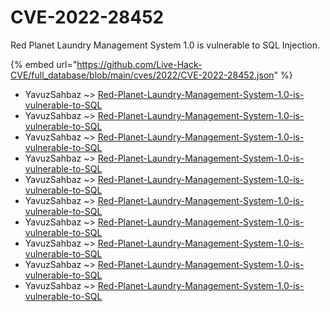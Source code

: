 # CVE-2022-28452

Red Planet Laundry Management System 1.0 is vulnerable to SQL Injection.

{% embed url="https://github.com/Live-Hack-CVE/full_database/blob/main/cves/2022/CVE-2022-28452.json" %}


* YavuzSahbaz ~> [Red-Planet-Laundry-Management-System-1.0-is-vulnerable-to-SQL](https://www.alice-snow.ru/2022/database/cve-2022-28452/red-planet-laundry-management-system-1.0-is-vulnerable-to-sql-yavuzsahbaz)
* YavuzSahbaz ~> [Red-Planet-Laundry-Management-System-1.0-is-vulnerable-to-SQL](https://www.alice-snow.ru/2022/database/cve-2022-28452/red-planet-laundry-management-system-1.0-is-vulnerable-to-sql-yavuzsahbaz)
* YavuzSahbaz ~> [Red-Planet-Laundry-Management-System-1.0-is-vulnerable-to-SQL](https://www.alice-snow.ru/2022/database/cve-2022-28452/red-planet-laundry-management-system-1.0-is-vulnerable-to-sql-yavuzsahbaz)
* YavuzSahbaz ~> [Red-Planet-Laundry-Management-System-1.0-is-vulnerable-to-SQL](https://www.alice-snow.ru/2022/database/cve-2022-28452/red-planet-laundry-management-system-1.0-is-vulnerable-to-sql-yavuzsahbaz)
* YavuzSahbaz ~> [Red-Planet-Laundry-Management-System-1.0-is-vulnerable-to-SQL](https://www.alice-snow.ru/2022/database/cve-2022-28452/red-planet-laundry-management-system-1.0-is-vulnerable-to-sql-yavuzsahbaz)
* YavuzSahbaz ~> [Red-Planet-Laundry-Management-System-1.0-is-vulnerable-to-SQL](https://www.alice-snow.ru/2022/database/cve-2022-28452/red-planet-laundry-management-system-1.0-is-vulnerable-to-sql-yavuzsahbaz)
* YavuzSahbaz ~> [Red-Planet-Laundry-Management-System-1.0-is-vulnerable-to-SQL](https://www.alice-snow.ru/2022/database/cve-2022-28452/red-planet-laundry-management-system-1.0-is-vulnerable-to-sql-yavuzsahbaz)
* YavuzSahbaz ~> [Red-Planet-Laundry-Management-System-1.0-is-vulnerable-to-SQL](https://www.alice-snow.ru/2022/database/cve-2022-28452/red-planet-laundry-management-system-1.0-is-vulnerable-to-sql-yavuzsahbaz)
* YavuzSahbaz ~> [Red-Planet-Laundry-Management-System-1.0-is-vulnerable-to-SQL](https://www.alice-snow.ru/2022/database/cve-2022-28452/red-planet-laundry-management-system-1.0-is-vulnerable-to-sql-yavuzsahbaz)
* YavuzSahbaz ~> [Red-Planet-Laundry-Management-System-1.0-is-vulnerable-to-SQL](https://www.alice-snow.ru/2022/database/cve-2022-28452/red-planet-laundry-management-system-1.0-is-vulnerable-to-sql-yavuzsahbaz)
